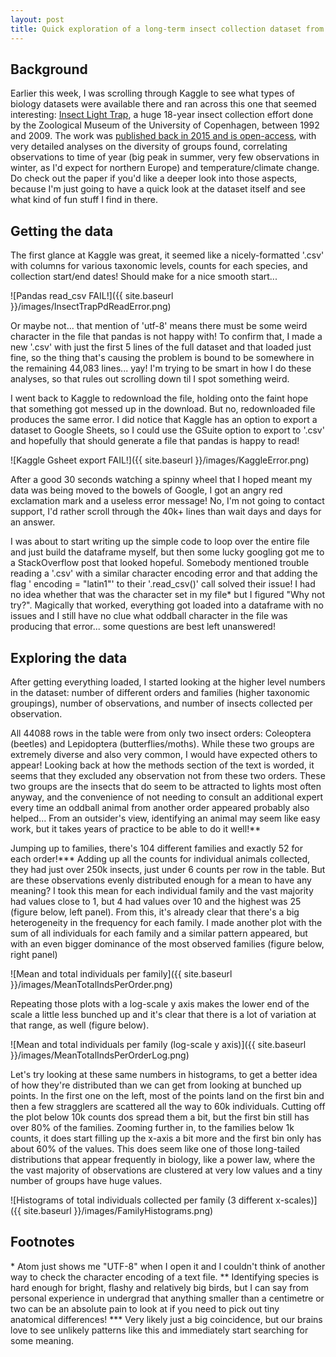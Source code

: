 ```yaml
---
layout: post
title: Quick exploration of a long-term insect collection dataset from Copenhagen
---
```


## Background

Earlier this week, I was scrolling through Kaggle to see what types of biology datasets were available there and ran across this one that seemed interesting: [Insect Light Trap](https://www.kaggle.com/University-of-Copenhagen/insect-light-trap), a huge 18-year insect collection effort done by the Zoological Museum of the University of Copenhagen, between 1992 and 2009. The work was [published back in 2015 and is open-access](https://besjournals.onlinelibrary.wiley.com/doi/full/10.1111/1365-2656.12452), with very detailed analyses on the diversity of groups found, correlating observations to time of year (big peak in summer, very few observations in winter, as I'd expect for northern Europe) and temperature/climate change. Do check out the paper if you'd like a deeper look into those aspects, because I'm just going to have a quick look at the dataset itself and see what kind of fun stuff I find in there.

## Getting the data

The first glance at Kaggle was great, it seemed like a nicely-formatted '.csv' with columns for various taxonomic levels, counts for each species, and collection start/end dates! Should make for a nice smooth start...

![Pandas read_csv FAIL!]({{ site.baseurl }}/images/InsectTrapPdReadError.png)

Or maybe not... that mention of 'utf-8' means there must be some weird character in the file that pandas is not happy with! To confirm that, I made a new '.csv' with just the first 5 lines of the full dataset and that loaded just fine, so the thing that's causing the problem is bound to be somewhere in the remaining 44,083 lines... yay! I'm trying to be smart in how I do these analyses, so that rules out scrolling down til I spot something weird.

I went back to Kaggle to redownload the file, holding onto the faint hope that something got messed up in the download. But no, redownloaded file produces the same error. I did notice that Kaggle has an option to export a dataset to Google Sheets, so I could use the GSuite option to export to '.csv' and hopefully that should generate a file that pandas is happy to read!

![Kaggle Gsheet export FAIL!]({{ site.baseurl }}/images/KaggleError.png)

After a good 30 seconds watching a spinny wheel that I hoped meant my data was being moved to the bowels of Google, I got an angry red exclamation mark and a useless error message! No, I'm not going to contact support, I'd rather scroll through the 40k+ lines than wait days and days for an answer.

I was about to start writing up the simple code to loop over the entire file and just build the dataframe myself, but then some lucky googling got me to a StackOverflow post that looked hopeful. Somebody mentioned trouble reading a '.csv' with a similar character encoding error and that adding the flag ' encoding = "latin1"' to their '.read_csv()' call solved their issue! I had no idea whether that was the character set in my file\* but I figured "Why not try?". Magically that worked, everything got loaded into a dataframe with no issues and I still have no clue what oddball character in the file was producing that error... some questions are best left unanswered!

## Exploring the data

After getting everything loaded, I started looking at the higher level numbers in the dataset: number of different orders and families (higher taxonomic groupings), number of observations, and number of insects collected per observation.

All 44088 rows in the table were from only two insect orders: Coleoptera (beetles) and Lepidoptera (butterflies/moths). While these two groups are extremely diverse and also very common, I would have expected others to appear! Looking back at how the methods section of the text is worded, it seems that they excluded any observation not from these two orders. These two groups are the insects that do seem to be attracted to lights most often anyway, and the convenience of not needing to consult an additional expert every time an oddball animal from another order appeared probably also helped... From an outsider's view, identifying an animal may seem like easy work, but it takes years of practice to be able to do it well!\*\*

Jumping up to families, there's 104 different families and exactly 52 for each order!\*\*\* Adding up all the counts for individual animals collected, they had just over 250k insects, just under 6 counts per row in the table. But are these observations evenly distributed enough for a mean to have any meaning? I took this mean for each individual family and the vast majority had values close to 1, but 4 had values over 10 and the highest was 25 (figure below, left panel). From this, it's already clear that there's a big heterogeneity in the frequency for each family. I made another plot with the sum of all individuals for each family and a similar pattern appeared, but with an even bigger dominance of the most observed families (figure below, right panel)

![Mean and total individuals per family]({{ site.baseurl }}/images/MeanTotalIndsPerOrder.png)

Repeating those plots with a log-scale y axis makes the lower end of the scale a little less bunched up and it's clear that there is a lot of variation at that range, as well (figure below).

![Mean and total individuals per family (log-scale y axis)]({{ site.baseurl }}/images/MeanTotalIndsPerOrderLog.png)

Let's try looking at these same numbers in histograms, to get a better idea of how they're distributed than we can get from looking at bunched up points. In the first one on the left, most of the points land on the first bin and then a few stragglers  are scattered all the way to 60k individuals. Cutting off the plot below 10k counts dos spread them a bit, but the first bin still has over 80% of the families. Zooming further in, to the families below 1k counts, it does start filling up the x-axis a bit more and the first bin only has about 60% of the values. This does seem like one of those long-tailed distributions that appear frequently in biology, like a power law, where the the vast majority of observations are clustered at very low values and a tiny number of groups have huge values.

![Histograms of total individuals collected per family (3 different x-scales)]({{ site.baseurl }}/images/FamilyHistograms.png)



## Footnotes
\* Atom just shows me "UTF-8" when I open it and I couldn't think of another way to check the character encoding of a text file.
\*\* Identifying species is hard enough for bright, flashy and relatively big birds, but I can say from personal experience in undergrad that anything smaller than a centimetre or two can be an absolute pain to look at if you need to pick out tiny anatomical differences!
\*\*\* Very likely just a big coincidence, but our brains love to see unlikely patterns like this and immediately start searching for some meaning.
